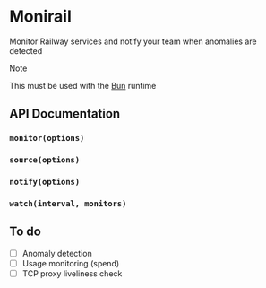 # Monirail

Monitor Railway services and notify your team when anomalies are detected

> [!NOTE]
> This must be used with the [Bun](https://bun.sh) runtime

## API Documentation

### `monitor(options)`

### `source(options)`

### `notify(options)`

### `watch(interval, monitors)`

## To do

- [ ] Anomaly detection
- [ ] Usage monitoring (spend)
- [ ] TCP proxy liveliness check
